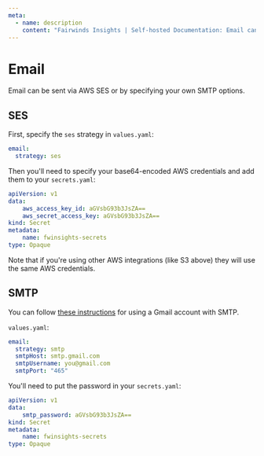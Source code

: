 ```yaml
---
meta:
  - name: description
    content: "Fairwinds Insights | Self-hosted Documentation: Email can be sent via AWS SES, or by specifying your own SMTP options"
---
```

# Email
Email can be sent via AWS SES or by specifying your own SMTP options.

## SES

First, specify the `ses` strategy in `values.yaml`:
```yaml
email:
  strategy: ses
```

Then you'll need to specify your base64-encoded AWS credentials and add them to your
`secrets.yaml`:
```yaml
apiVersion: v1
data:
    aws_access_key_id: aGVsbG93b3JsZA==
    aws_secret_access_key: aGVsbG93b3JsZA==
kind: Secret
metadata:
    name: fwinsights-secrets
type: Opaque
```

Note that if you're using other AWS integrations (like S3 above) they will use the same AWS credentials.

## SMTP
You can follow
[these instructions](https://kinsta.com/knowledgebase/free-smtp-server/#step-2-send-mail-as-google-smtp)
for using a Gmail account with SMTP.

`values.yaml`:
```yaml
email:
  strategy: smtp
  smtpHost: smtp.gmail.com
  smtpUsername: you@gmail.com
  smtpPort: "465"
```

You'll need to put the password in your `secrets.yaml`:
```yaml
apiVersion: v1
data:
    smtp_password: aGVsbG93b3JsZA==
kind: Secret
metadata:
    name: fwinsights-secrets
type: Opaque
```

